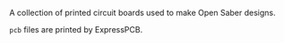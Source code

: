 A collection of printed circuit boards used to make Open Saber designs.

`pcb` files are printed by ExpressPCB.
